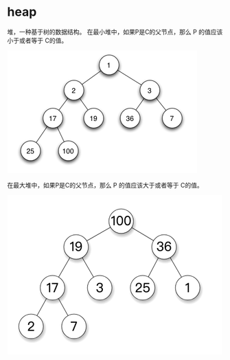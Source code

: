 # heap

堆，一种基于树的数据结构。
在最小堆中，如果P是C的父节点，那么 P 的值应该小于或者等于 C的值。

![](2019-04-18-17-30-33.png)

在最大堆中，如果P是C的父节点，那么 P 的值应该大于或者等于 C的值。

![](2019-04-18-17-30-45.png)